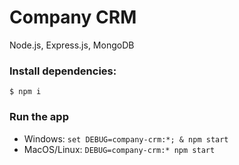 # Company CRM

Node.js, Express.js, MongoDB

### Install dependencies:
`$ npm i`

### Run the app
* Windows: `set DEBUG=company-crm:*; & npm start`
* MacOS/Linux: `DEBUG=company-crm:* npm start`
